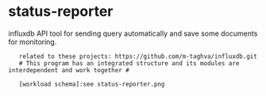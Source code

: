 # status-reporter
influxdb API tool for sending query automatically and save some documents for monitoring. 

       related to these projects: https://github.com/m-taghva/influxdb.git
       # This program has an integrated structure and its modules are interdependent and work together #
      
       [workload schema]:see status-reporter.png
      
